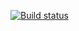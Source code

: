 [![Build status](https://ci.appveyor.com/api/projects/status/8e0rejwi16voycfq?svg=true)](https://ci.appveyor.com/project/89YAMAL/ajs4-2)